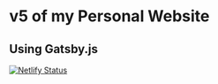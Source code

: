 # v5 of my Personal Website
## Using Gatsby.js
[![Netlify Status](https://api.netlify.com/api/v1/badges/396c0fec-8d04-46dc-bd97-bdd0bde4f4c5/deploy-status)](https://app.netlify.com/sites/rohanupponi/deploys)
